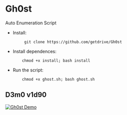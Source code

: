 # Gh0st
Auto Enumeration Script

- Install: </br>

           git clone https://github.com/getdrive/Gh0st
           
- Install dependences: </br>

          chmod +x install; bash install
           
- Run the script: </br>

          chmod +x ghost.sh; bash ghost.sh

## D3m0 v1d90

[![Gh0st Demo](https://i.ytimg.com/vi/Yua4dk-8l1k/maxresdefault.jpg)](https://youtu.be/Yua4dk-8l1k)
